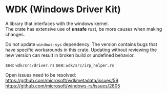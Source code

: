 # WDK (Windows Driver Kit)

A library that interfaces with the windows kernel.  
The crate has extensive use of **unsafe** rust, be more causes when making changes.

Do not update `windows-sys` dependency.
The version contains bugs that have specific workarounds in this crate. Updating without reviewing the new version can result in broken build or undefined behavior.

see: `wdk/src/driver.rs`
see: `wdk/src/irp_helper.rs`

Open issues need to be resolved:
https://github.com/microsoft/wdkmetadata/issues/59
https://github.com/microsoft/windows-rs/issues/2805